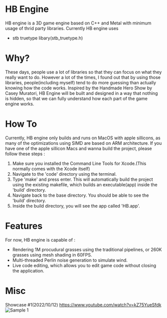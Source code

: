 # HB Engine
HB engine is a 3D game engine based on C++ and Metal with minimum usage of thrid party libraries. 
Currently HB engine uses
- stb truetype libary(stb_truetype.h)

# Why?
These days, people use a lot of libraries so that they can focus on what they really want to do. However a lot of the times, I found out that by using those libraries, people(including myself) tend to do more guessing than actually knowing how the code works.
Inspired by the Handmade Hero Show by Casey Muratori, HB Engine will be built and designed in a way that nothing is hidden, so that we can fully understand how each part of the game engine works.

# How To
Currently, HB engine only builds and runs on MacOS with apple sillicons, as many of the optimizations using SIMD are based on ARM architecture.
If you have one of the apple sillicon Macs and wanna build the project, please follow these steps : 

1. Make sure you installed the Command Line Tools for Xcode.(This normally comes with the Xcode itself)
2. Navigate to the 'code' directory using the terminal.
3. Type 'make' and press enter. This will automatically build the project using the existing makefile, which builds an executable(app) inside the 'build' directory. 
4. Navigate back to the base directory. You should be able to see the 'build' directory.
5. Inside the build directory, you will see the app called 'HB.app'. 

# Features
For now, HB engine is capable of :
- Rendering 1M procudural grasses using the traditional pipelines, or 260K grasses using mesh shading in 60FPS.
- Multi-threaded Perlin noise generation to simulate wind.
- Live code editing, which allows you to edit game code without closing the application.

# Misc
Showcase #1(2022/10/12)
https://www.youtube.com/watch?v=kZ75YueSfdk
![Sample 1](showcase/2022_10_12.png)

